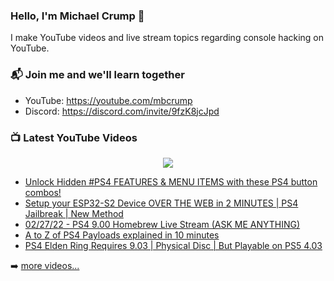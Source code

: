 ### Hello, I'm Michael Crump 👋

I make YouTube videos and live stream topics regarding console hacking on YouTube. 

### 📬 Join me and we'll learn together

- YouTube: https://youtube.com/mbcrump
- Discord: https://discord.com/invite/9fzK8jcJpd

### 📺 Latest YouTube Videos

<div align="center">

[<img src="https://img.shields.io/badge/-Subscribe-red?style=for-the-badge&logo=youtube&logoColor=white"/>](https://www.youtube.com/c/mbcrump?sub_confirmation=1)

</div>

<!-- YOUTUBE:START -->
- [Unlock Hidden #PS4 FEATURES &amp; MENU ITEMS with  these PS4 button combos!](https://www.youtube.com/watch?v=Z_U1Fs0HgUA)
- [Setup your ESP32-S2 Device OVER THE WEB in 2 MINUTES | PS4 Jailbreak | New Method](https://www.youtube.com/watch?v=-_PsR5jI4oY)
- [02/27/22 - PS4 9.00 Homebrew Live Stream &lpar;ASK ME ANYTHING&rpar;](https://www.youtube.com/watch?v=67-V-osmOB0)
- [A to Z of PS4 Payloads explained in 10 minutes](https://www.youtube.com/watch?v=_3LF2VDODno)
- [PS4 Elden Ring Requires 9.03 | Physical Disc | But Playable on PS5 4.03](https://www.youtube.com/watch?v=7SM2VfWrmZk)
<!-- YOUTUBE:END -->

➡️ [more videos...](https://youtube.com/mbcrump)

